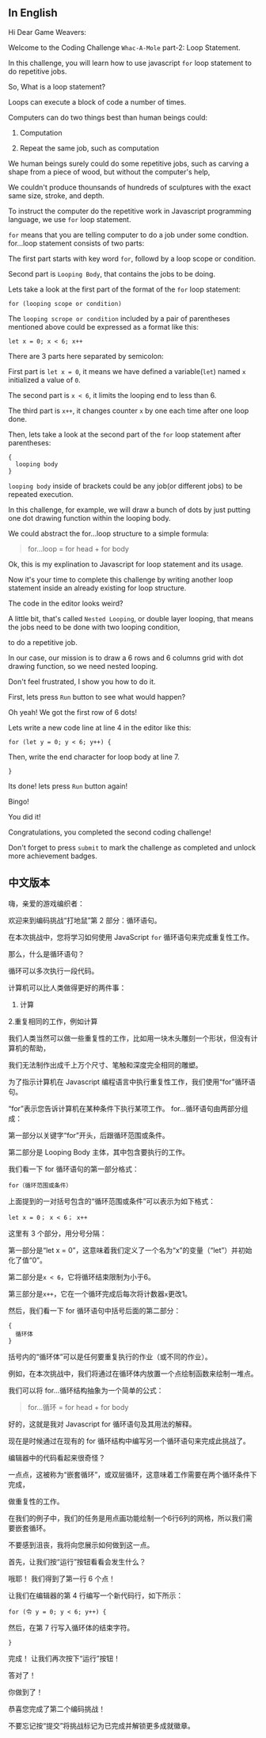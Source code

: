 ## In English

Hi Dear Game Weavers:

Welcome to the Coding Challenge `Whac-A-Mole` part-2: Loop Statement.

In this challenge, you will learn how to use javascript `for` loop statement to do repetitive jobs.

So, What is a loop statement?

Loops can execute a block of code a number of times.

Computers can do two things best than human beings could:

1. Computation

2. Repeat the same job, such as computation

We human beings surely could do some repetitive jobs, such as carving a shape from a piece of wood, but without the computer's help,

We couldn't produce thounsands of hundreds of sculptures with the exact same size, stroke, and depth.

To instruct the computer do the repetitive work in Javascript programming language, we use `for` loop statement.

`for` means that you are telling computer to do a job under some condtion. for...loop statement consists of two parts:

The first part starts with key word `for`, followd by a loop scope or condition.

Second part is `Looping Body`, that contains the jobs to be doing.

Lets take a look at the first part of the format of the `for` loop statement:

```
for (looping scope or condition)
```

The `looping scrope or condition` included by a pair of parentheses mentioned above could be expressed as a format like this:

```
let x = 0; x < 6; x++
```

There are 3 parts here separated by semicolon:

First part is `let x = 0`, it means we have defined a variable(`let`) named `x` initialized a value of `0`.

The second part is `x < 6`, it limits the looping end to less than 6.

The third part is `x++`, it changes counter `x` by one each time after one loop done.

Then, lets take a look at the second part of the `for` loop statement after parentheses:

```
{
  looping body
}
```

`looping body` inside of brackets could be any job(or different jobs) to be repeated execution.

In this challenge, for example, we will draw a bunch of dots by just putting one dot drawing function within the looping body.

We could abstract the for...loop structure to a simple formula:

> for...loop = for head + for body

Ok, this is my explination to Javascript for loop statement and its usage.

Now it's your time to complete this challenge by writing another loop statement inside an already existing for loop structure.

The code in the editor looks weird?

A little bit, that's called `Nested Looping`, or double layer looping, that means the jobs need to be done with two looping condition,

to do a repetitive job.

In our case, our mission is to draw a 6 rows and 6 columns grid with dot drawing function, so we need nested looping.

Don't feel frustrated, I show you how to do it.

First, lets press `Run` button to see what would happen?

Oh yeah! We got the first row of 6 dots!

Lets write a new code line at line 4 in the editor like this:

```
for (let y = 0; y < 6; y++) {
```

Then, write the end character for loop body at line 7.

```
}
```

Its done! lets press `Run` button again!

Bingo!

You did it!

Congratulations, you completed the second coding challenge!

Don't forget to press `submit` to mark the challenge as completed and unlock more achievement badges.



## 中文版本

嗨，亲爱的游戏编织者：

欢迎来到编码挑战“打地鼠”第 2 部分：循环语句。

在本次挑战中，您将学习如何使用 JavaScript `for` 循环语句来完成重复性工作。

那么，什么是循环语句？

循环可以多次执行一段代码。

计算机可以比人类做得更好的两件事：

1. 计算

2.重复相同的工作，例如计算

我们人类当然可以做一些重复性的工作，比如用一块木头雕刻一个形状，但没有计算机的帮助，

我们无法制作出成千上万个尺寸、笔触和深度完全相同的雕塑。

为了指示计算机在 Javascript 编程语言中执行重复性工作，我们使用“for”循环语句。

“for”表示您告诉计算机在某种条件下执行某项工作。 for...循环语句由两部分组成：

第一部分以关键字“for”开头，后跟循环范围或条件。

第二部分是 Looping Body 主体，其中包含要执行的工作。

我们看一下 for 循环语句的第一部分格式：

````
for（循环范围或条件）
````

上面提到的一对括号包含的“循环范围或条件”可以表示为如下格式：

````
let x = 0； x < 6； x++
````

这里有 3 个部分，用分号分隔：

第一部分是“let x = 0”，这意味着我们定义了一个名为“x”的变量（“let”）并初始化了值“0”。

第二部分是`x < 6`，它将循环结束限制为小于6。

第三部分是`x++`，它在一个循环完成后每次将计数器`x`更改1。

然后，我们看一下 for 循环语句中括号后面的第二部分：

````
{
  循环体
}

````

括号内的“循环体”可以是任何要重复执行的作业（或不同的作业）。

例如，在本次挑战中，我们将通过在循环体内放置一个点绘制函数来绘制一堆点。

我们可以将 for...循环结构抽象为一个简单的公式：

> for...循环 = for head + for body

好的，这就是我对 Javascript for 循环语句及其用法的解释。

现在是时候通过在现有的 for 循环结构中编写另一个循环语句来完成此挑战了。

编辑器中的代码看起来很奇怪？

一点点，这被称为“嵌套循环”，或双层循环，这意味着工作需要在两个循环条件下完成，

做重复性的工作。

在我们的例子中，我们的任务是用点画功能绘制一个6行6列的网格，所以我们需要嵌套循环。

不要感到沮丧，我将向您展示如何做到这一点。

首先，让我们按“运行”按钮看看会发生什么？

哦耶！ 我们得到了第一行 6 个点！

让我们在编辑器的第 4 行编写一个新代码行，如下所示：

````
for (令 y = 0; y < 6; y++) {
````

然后，在第 7 行写入循环体的结束字符。

````
}
````

完成！ 让我们再次按下“运行”按钮！

答对了！

你做到了！

恭喜您完成了第二个编码挑战！

不要忘记按“提交”将挑战标记为已完成并解锁更多成就徽章。